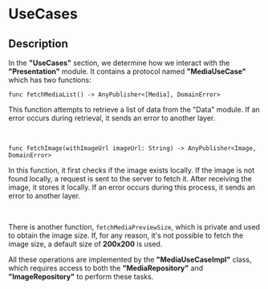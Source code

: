 # UseCases

## Description
In the **"UseCases"** section, we determine how we interact with the **"Presentation"** module. It contains a protocol named **"MediaUseCase"** which has two functions:

```
func fetchMediaList() -> AnyPublisher<[Media], DomainError>
```

This function attempts to retrieve a list of data from the "Data" module. If an error occurs during retrieval, it sends an error to another layer.

<br>

```
func fetchImage(withImageUrl imageUrl: String) -> AnyPublisher<Image, DomainError>
```

 In this function, it first checks if the image exists locally. If the image is not found locally, a request is sent to the server to fetch it. After receiving the image, it stores it locally. If an error occurs during this process, it sends an error to another layer.

<br>

There is another function, `fetchMediaPreviewSize`, which is private and used to obtain the image size. If, for any reason, it's not possible to fetch the image size, a default size of **200x200** is used.

All these operations are implemented by the **"MediaUseCaseImpl"** class, which requires access to both the **"MediaRepository"** and **"ImageRepository"** to perform these tasks.